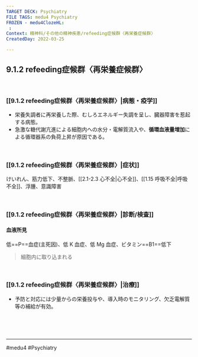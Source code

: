 ```yaml
---
TARGET DECK: Psychiatry
FILE TAGS: medu4 Psychiatry
FROZEN - medu4ClozeHL:
 : 
Context: 精神科/その他の精神疾患/refeeding症候群〈再栄養症候群〉
CreatedDay: 2022-03-25

---
```


## 9.1.2 refeeding症候群〈再栄養症候群〉

<br>

### [[9.1.2 refeeding症候群〈再栄養症候群〉|病態・疫学]]
* 栄養失調者に再栄養した際、むしろエネルギー失調を呈し、臓器障害を惹起する病態。 
* 急激な糖代謝亢進による細胞内への水分・電解質流入や、**循環血液量増加**による循環器系の負荷上昇が原因である。

<br>

### [[9.1.2 refeeding症候群〈再栄養症候群〉|症状]]
けいれん、筋力低下、不整脈、[[2.1-2.3 心不全|心不全]]、[[1.15 呼吸不全|呼吸不全]]、浮腫、意識障害


<br>

### [[9.1.2 refeeding症候群〈再栄養症候群〉|診断/検査]]
#### 血液所見
低==P==血症(主死因)、低 K 血症、低 Mg 血症、ビタミン==B1==低下
>細胞内に取り込まれる
<!--ID: 1648705157850-->



<br>

### [[9.1.2 refeeding症候群〈再栄養症候群〉|治療]]
* 予防と対応には少量からの栄養投与や、導入時のモニタリング、欠乏電解質等の補給が有効。



<br><br><br>

---
#medu4 #Psychiatry 